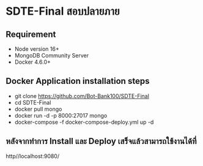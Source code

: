 # SDTE-Final สอบปลายภาย
## Requirement
  * Node version 16+
  * MongoDB Community Server
  * Docker 4.6.0+
  
## Docker Application installation steps
  * git clone https://github.com/Bot-Bank100/SDTE-Final
  * cd SDTE-Final
  * docker pull mongo
  * docker run -d -p 8000:27017 mongo
  * docker-compose -f docker-compose-deploy.yml up -d
  
## หลังจากทำการ Install และ Deploy เสร็จแล้วสามารถใช้งานได้ที่
http//localhost:9080/
